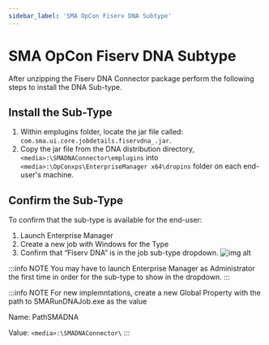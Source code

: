```yaml
---
sidebar_label: 'SMA OpCon Fiserv DNA Subtype'
---
```


# SMA OpCon Fiserv DNA Subtype

After unzipping the Fiserv DNA Connector package perform the following steps to install the DNA Sub-type.

## Install the Sub-Type

1.  Within emplugins folder, locate the jar file called: ```com.sma.ui.core.jobdetails.fiservdna_.jar```.
2.  Copy the jar file from the DNA distribution directory, ```<media>:\SMADNAConnector\emplugins``` into ```<media>:\OpConxps\EnterpriseManager x64\dropins``` folder on each end-user's machine.

## Confirm the Sub-Type

To confirm that the sub-type is available for the end-user:

1.  Launch Enterprise Manager
2.  Create a new job with Windows for the Type
3.	Confirm that “Fiserv DNA” is in the job sub-type dropdown.
    ![img alt](../static/img/dna-subtype.png)

:::info NOTE
You may have to launch Enterprise Manager as Administrator the first time in order for the sub-type to show in the dropdown.
:::

:::info NOTE
For new implemntations, create a new Global Property with the path to SMARunDNAJob.exe as the value

Name: PathSMADNA

Value: ```<media>:\SMADNAConnector\```
:::

